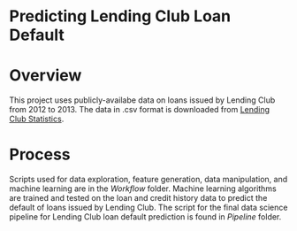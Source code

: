 # Predicting Lending Club Loan Default

# Overview 
This project uses publicly-availabe data on loans issued by Lending Club from 2012 to 2013. The data in .csv format is downloaded from [Lending Club Statistics](https://www.lendingclub.com/info/download-data.action).

# Process
Scripts used for data exploration, feature generation, data manipulation, and machine learning are in the *Workflow* folder. Machine learning algorithms are trained and tested on the loan and credit history data to predict the default of loans issued by Lending Club. The script for the final data science pipeline for Lending Club loan default prediction is found in *Pipeline* folder. 



